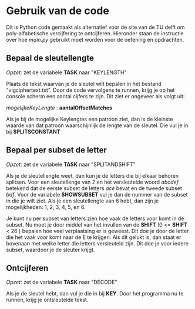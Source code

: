 # Gebruik van de code
Dit is Python code gemaakt als alternatief voor de site van de TU delft om poly-alfabetische vercijfering te ontcijferen. Hieronder staan de instructie over hoe _main.py_ gebruikt moet worden voor de oefening en opdrachten.

## Bepaal de sleutellengte
_Opzet:_ zet de variabele **TASK** naar "KEYLENGTH"

Plaats de tekst waarvan je de sleutel wilt bepalen in het bestand "vigciphertext.txt". Door de code vervolgens te runnen, krijg je op het console scherm een aantal cijfers te zijn. Dit ziet er ongeveer als volgt uit:

_mogelijkeKeyLengte_ : **aantalOffsetMatches**

Als je bij de mogelijke Keylengtes een patroon ziet, dan is de kleinste waarde van dat patroon waarschijnlijk de lengte van de sleutel. Die vul je in bij **SPLITSCONSTANT**

## Bepaal per subset de letter
_Opzet:_ zet de variabele **TASK** naar "SPLITANDSHIFT"

Als je de sleutellengte weet, dan kun je de letters die bij elkaar behoren splitsen. Voor een sleutellenge van 2 en het versleutelde woord _abcdef_ betekend dat de eerste subset de letters _ace_ bevat en de tweede subset _bdf_. 
Voor de variabele **SHOWSUBSET** vul je dan de nummer van de subset in die je wilt ziet. Als je een sleutellengte van 6 hebt, dan zijn je mogelijkheden: 1, 2, 3, 4, 5, en 6.

Je kunt nu per subset van letters zien hoe vaak de letters voor komt in de subset. Nu moet je door middel van het invullen van de **SHIFT** (0 <= **SHIFT** < 26 ) bepalen hoe veel verplaatsing er is geweest. Dit doe je door de letter die het vaak voor komt naar de E te krijgen. 
Als dit gelukt is, dan staat er bovenaan met welke letter die letters versleuteld zijn. Dit doe je voor iedere subset, waardoor je de sleuter krijgt.

## Ontcijferen
_Opzet:_ zet de variabele **TASK** naar "DECODE"

Als je de sleutel hebt, dan vul je die in bij **KEY**. Door het programma nu te runnen, krijg je ontsleutelde tekst.
